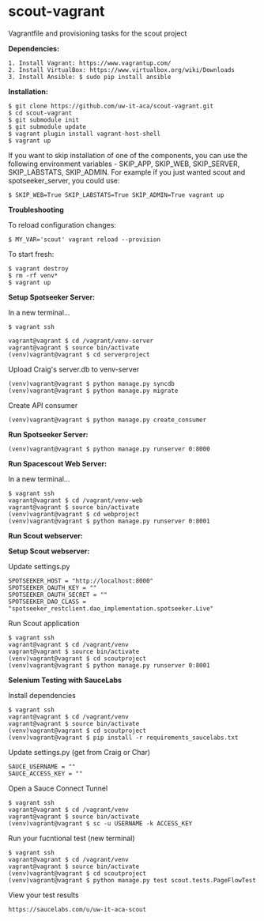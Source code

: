 # scout-vagrant
Vagrantfile and provisioning tasks for the scout project

**Dependencies:**

    1. Install Vagrant: https://www.vagrantup.com/
    2. Install VirtualBox: https://www.virtualbox.org/wiki/Downloads
    3. Install Ansible: $ sudo pip install ansible

**Installation:**

    $ git clone https://github.com/uw-it-aca/scout-vagrant.git
    $ cd scout-vagrant
    $ git submodule init
    $ git submodule update
    $ vagrant plugin install vagrant-host-shell
    $ vagrant up

If you want to skip installation of one of the components, you can use the following environment variables - SKIP_APP, SKIP_WEB, SKIP_SERVER, SKIP_LABSTATS, SKIP_ADMIN. For example if you just wanted scout and spotseeker_server, you could use:

    $ SKIP_WEB=True SKIP_LABSTATS=True SKIP_ADMIN=True vagrant up

**Troubleshooting**

To reload configuration changes:

    $ MY_VAR='scout' vagrant reload --provision

To start fresh:

    $ vagrant destroy
    $ rm -rf venv*
    $ vagrant up

**Setup Spotseeker Server:**

In a new terminal...    

    $ vagrant ssh

    vagrant@vagrant $ cd /vagrant/venv-server
    vagrant@vagrant $ source bin/activate
    (venv)vagrant@vagrant $ cd serverproject

Upload Craig's server.db to venv-server

    (venv)vagrant@vagrant $ python manage.py syncdb
    (venv)vagrant@vagrant $ python manage.py migrate

Create API consumer

    (venv)vagrant@vagrant $ python manage.py create_consumer

**Run Spotseeker Server:**    

    (venv)vagrant@vagrant $ python manage.py runserver 0:8000

**Run Spacescout Web Server:**

In a new terminal...    

    $ vagrant ssh
    vagrant@vagrant $ cd /vagrant/venv-web
    vagrant@vagrant $ source bin/activate
    (venv)vagrant@vagrant $ cd webproject
    (venv)vagrant@vagrant $ python manage.py runserver 0:8001

**Run Scout webserver:**

**Setup Scout webserver:**

Update settings.py

    SPOTSEEKER_HOST = "http://localhost:8000"
    SPOTSEEKER_OAUTH_KEY = ""
    SPOTSEEKER_OAUTH_SECRET = ""
    SPOTSEEKER_DAO_CLASS = "spotseeker_restclient.dao_implementation.spotseeker.Live"

Run Scout application

    $ vagrant ssh
    vagrant@vagrant $ cd /vagrant/venv
    vagrant@vagrant $ source bin/activate
    (venv)vagrant@vagrant $ cd scoutproject
    (venv)vagrant@vagrant $ python manage.py runserver 0:8001

**Selenium Testing with SauceLabs**

Install dependencies
    
    $ vagrant ssh
    vagrant@vagrant $ cd /vagrant/venv
    vagrant@vagrant $ source bin/activate
    (venv)vagrant@vagrant $ cd scoutproject
    (venv)vagrant@vagrant $ pip install -r requirements_saucelabs.txt
    
Update settings.py (get from Craig or Char)
    
    SAUCE_USERNAME = ""
    SAUCE_ACCESS_KEY = ""

Open a Sauce Connect Tunnel
    
    $ vagrant ssh
    vagrant@vagrant $ cd /vagrant/venv
    vagrant@vagrant $ source bin/activate
    (venv)vagrant@vagrant $ sc -u USERNAME -k ACCESS_KEY

Run your fucntional test (new terminal)
    
    $ vagrant ssh
    vagrant@vagrant $ cd /vagrant/venv
    vagrant@vagrant $ source bin/activate
    (venv)vagrant@vagrant $ cd scoutproject
    (venv)vagrant@vagrant $ python manage.py test scout.tests.PageFlowTest

View your test results
    
    https://saucelabs.com/u/uw-it-aca-scout

